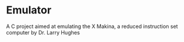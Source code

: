 # Emulator
A C project aimed at emulating the X Makina, a reduced instruction set computer by Dr. Larry Hughes
